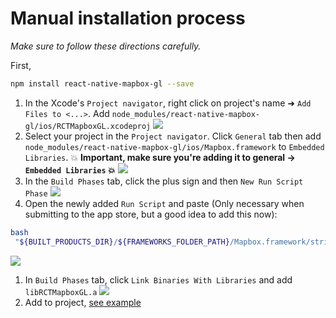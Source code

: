 # Manual installation process

_Make sure to follow these directions carefully._

First,
```bash
npm install react-native-mapbox-gl --save
```

1. In the Xcode's `Project navigator`, right click on project's name ➜ `Add Files to <...>`. Add `node_modules/react-native-mapbox-gl/ios/RCTMapboxGL.xcodeproj` ![](https://cldup.com/DTD2UZMYu5.png)
1. Select your project in the `Project navigator`. Click `General` tab then add `node_modules/react-native-mapbox-gl/ios/Mapbox.framework` to `Embedded Libraries`. :collision: **Important, make sure you're adding it to general -> `Embedded Libraries` :collision:** ![](https://cldup.com/s4U3JfS_-l.png)
1. In the `Build Phases` tab, click the plus sign and then `New Run Script Phase` ![](https://cldup.com/jgt8p_dHjD.png)
1. Open the newly added `Run Script` and paste (Only necessary when submitting to the app store, but a good idea to add this now):
```bash
bash
 "${BUILT_PRODUCTS_DIR}/${FRAMEWORKS_FOLDER_PATH}/Mapbox.framework/strip-frameworks.sh"
```
![](https://cldup.com/SGt3NdX-yy.png)
1. In `Build Phases` tab, click `Link Binaries With Libraries` and add `libRCTMapboxGL.a`
![](https://cldup.com/FuOlGOwAli.png)
1. Add to project, [see example](./example.js)
